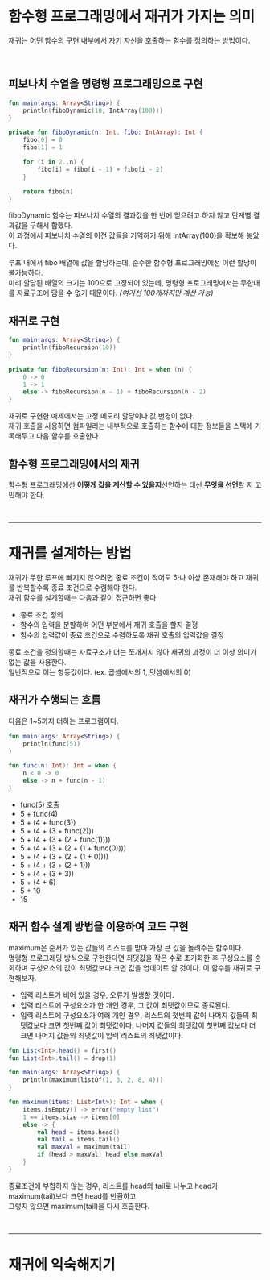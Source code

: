 # 함수형 프로그래밍에서 재귀가 가지는 의미

재귀는 어떤 함수의 구현 내부에서 자기 자신을 호출하는 함수를 정의하는 방법이다.

<br>

## 피보나치 수열을 명령형 프로그래밍으로 구현

```kt
fun main(args: Array<String>) {
    println(fiboDynamic(10, IntArray(100)))
}

private fun fiboDynamic(n: Int, fibo: IntArray): Int { 
    fibo[0] = 0
    fibo[1] = 1

    for (i in 2..n) {
        fibo[i] = fibo[i - 1] + fibo[i - 2]
    }

    return fibo[n] 
}
```

fiboDynamic 함수는 피보나치 수열의 결과값을 한 번에 얻으려고 하지 않고 단계별 결과값을 구해서 합했다. <br>
이 과정에서 피보나치 수열의 이전 값들을 기억하기 위해 IntArray(100)을 확보해 놓았다.

루프 내에서 fibo 배열에 값을 할당하는데, 순수한 함수형 프로그래밍에선 이런 할당이 불가능하다. <br>
미리 할당된 배열의 크기는 100으로 고정되어 있는데, 명령형 프로그래밍에서는 무한대를 자료구조에 담을 수 없기 때문이다. *(여기선 100개까지만 계산 가능)*

## 재귀로 구현

```kt
fun main(args: Array<String>) {
    println(fiboRecursion(10))
}

private fun fiboRecursion(n: Int): Int = when (n) { 
    0 -> 0
    1 -> 1
    else -> fiboRecursion(n - 1) + fiboRecursion(n - 2) 
}
```

재귀로 구현한 예제에서는 고정 메모리 할당이나 값 변경이 없다. <br>
재귀 호출을 사용하면 컴파일러는 내부적으로 호출하는 함수에 대한 정보들을 스택에 기록해두고 다음 함수를 호출한다.

## 함수형 프로그래밍에서의 재귀

함수형 프로그래밍에선 **어떻게 값을 계산할 수 있을지**선언하는 대신 **무엇을 선언**할 지 고민해야 한다. <br>

<br>
<hr>

# 재귀를 설계하는 방법

재귀가 무한 루프에 빠지지 않으려면 종료 조건이 적어도 하나 이상 존재해야 하고 재귀를 반복할수록 종료 조건으로 수렴해야 한다. <br>
재귀 함수를 설계할때는 다음과 같이 접근하면 좋다

- 종료 조건 정의
- 함수의 입력을 분할하여 어떤 부분에서 재귀 호출을 할지 결정
- 함수의 입력값이 종료 조건으로 수렴하도록 재귀 호출의 입력값을 결정

종료 조건을 정의할때는 자료구조가 더는 쪼개지지 않아 재귀의 과정이 더 이상 의미가 없는 값을 사용한다. <br>
일반적으로 이는 항등값이다. (ex. 곱셈에서의 1, 덧셈에서의 0)

## 재귀가 수행되는 흐름

다음은 1~5까지 더하는 프로그램이다.

```kt
fun main(args: Array<String>) { 
    println(func(5))
}

fun func(n: Int): Int = when { 
    n < 0 -> 0
    else -> n + func(n - 1) 
}
```

- func(5) 호출
- 5 + func(4)
- 5 + (4 + func(3))
- 5 + (4 + (3 + func(2)))
- 5 + (4 + (3 + (2 + func(1))))
- 5 + (4 + (3 + (2 + (1 + func(0))))
- 5 + (4 + (3 + (2 + (1 + 0))))
- 5 + (4 + (3 + (2 + 1)))
- 5 + (4 + (3 + 3))
- 5 + (4 + 6)
- 5 + 10
- 15

## 재귀 함수 설계 방법을 이용하여 코드 구현

maximum은 순서가 있는 값들의 리스트를 받아 가장 큰 값을 돌려주는 함수이다. <br>
명령형 프로그래밍 방식으로 구현한다면 최댓값을 작은 수로 초기화한 후 구성요소를 순회하며 구성요소의 값이 최댓값보다 크면 값을 업데이트 할 것이다.
이 함수를 재귀로 구현해보자.

- 입력 리스트가 비어 있을 경우, 오류가 발생할 것이다.
- 입력 리스트에 구성요소가 한 개인 경우, 그 값이 최댓값이므로 종료된다.
- 입력 리스트에 구성요소가 여러 개인 경우, 리스트의 첫번째 값이 나머지 값들의 최댓값보다 크면 첫번쨰 값이 최댓값이다. 나머지 값들의 최댓값이 첫번째 값보다 더 크면 나머지 값들의 최댓값이 입력 리스트의 최댓값이다.

```kt
fun List<Int>.head() = first()
fun List<Int>.tail() = drop(1)

fun main(args: Array<String>) { 
    println(maximum(listOf(1, 3, 2, 8, 4)))
}

fun maximum(items: List<Int>): Int = when {
    items.isEmpty() -> error("empty list")
    1 == items.size -> items[0] 
    else -> {
        val head = items.head()
        val tail = items.tail()
        val maxVal = maximum(tail)
        if (head > maxVal) head else maxVal
    }
}
```

종료조건에 부합하지 않는 경우, 리스트를 head와 tail로 나누고 head가 maximum(tail)보다 크면 head를 반환하고 <br>
그렇지 않으면 maximum(tail)을 다시 호출한다.

<br>
<hr>

# 재귀에 익숙해지기











